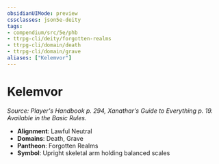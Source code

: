 ```yaml
---
obsidianUIMode: preview
cssclasses: json5e-deity
tags:
- compendium/src/5e/phb
- ttrpg-cli/deity/forgotten-realms
- ttrpg-cli/domain/death
- ttrpg-cli/domain/grave
aliases: ["Kelemvor"]
---
```

# Kelemvor
*Source: Player's Handbook p. 294, Xanathar's Guide to Everything p. 19. Available in the Basic Rules.* 

- **Alignment**: Lawful Neutral
- **Domains**: Death, Grave
- **Pantheon**: Forgotten Realms
- **Symbol**: Upright skeletal arm holding balanced scales